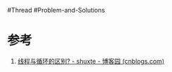 #Thread #Problem-and-Solutions 

# 参考
1. [线程与循环的区别? - shuxte - 博客园 (cnblogs.com)](https://www.cnblogs.com/xiatianyu/p/thread_loop_different.html)
